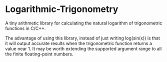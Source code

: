 # Logarithmic-Trigonometry
A tiny arithmetic library for calculating the natural logarithm of trigonometric functions in C/C++.

The advantage of using this library, instead of just writing log(sin(x)) is that it will output accurate results when the trigonometric function returns a value near 1. It may be worth extending the supported argument range to all the finite floating-point numbers.

